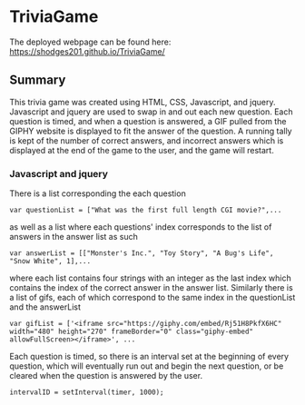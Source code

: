 # TriviaGame

The deployed webpage can be found here: https://shodges201.github.io/TriviaGame/

## Summary

This trivia game was created using HTML, CSS, Javascript, and jquery. Javascript and jquery are used to swap in and out each new question. Each question is timed, and when a question is answered, a GIF pulled from the GIPHY website is displayed to fit the answer of the question. A running tally is kept of the number of correct answers, and incorrect answers which is displayed at the end of the game to the user, and the game will restart.

### Javascript and jquery

There is a list corresponding the each question

```
var questionList = ["What was the first full length CGI movie?",... 
```

as well as a list where each questions' index corresponds to the list of answers in the answer list as such

```
var answerList = [["Monster's Inc.", "Toy Story", "A Bug's Life", "Snow White", 1],... 
``` 

where each list contains four strings with an integer as the last index which contains the index of the correct answer in the answer list. Similarly there is a list of gifs, each of which correspond to the same index in the questionList and the answerList

```
var gifList = ['<iframe src="https://giphy.com/embed/Rj51H8PkfX6HC" width="480" height="270" frameBorder="0" class="giphy-embed" allowFullScreen></iframe>', ...
```

Each question is timed, so there is an interval set at the beginning of every question, which will eventually run out and begin the next question, or be cleared when the question is answered by the user. 

```
intervalID = setInterval(timer, 1000);
```

